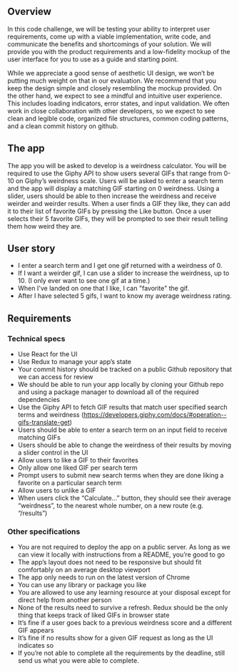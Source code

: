 ## Overview

In this code challenge, we will be testing your ability to interpret user requirements, come up with a viable implementation, write code, and communicate the benefits and shortcomings of your solution. We will provide you with the product requirements and a low-fidelity mockup of the user interface for you to use as a guide and starting point.

While we appreciate a good sense of aesthetic UI design, we won’t be putting much weight on that in our evaluation. We recommend that you keep the design simple and closely resembling the mockup provided. On the other hand, we expect to see a mindful and intuitive user experience. This includes loading indicators, error states, and input validation. We often work in close collaboration with other developers, so we expect to see clean and legible code, organized file structures, common coding patterns, and a clean commit history on github.

## The app

The app you will be asked to develop is a weirdness calculator. You will be required to use the Giphy API to show users several GIFs that range from 0-10 on Giphy’s weirdness scale. Users will be asked to enter a search term and the app will display a matching GIF starting on 0 weirdness. Using a slider, users should be able to then increase the weirdness and receive weirder and weirder results. When a user finds a GIF they like, they can add it to their list of favorite GIFs by pressing the Like button. Once a user selects their 5 favorite GIFs, they will be prompted to see their result telling them how weird they are.

## User story

- I enter a search term and I get one gif returned with a weirdness of 0.
- If I want a weirder gif, I can use a slider to increase the weirdness, up to 10. (I only ever want to see one gif at a time.)
- When I've landed on one that I like, I can "favorite" the gif.
- After I have selected 5 gifs, I want to know my average weirdness rating.

## Requirements

### Technical specs

- Use React for the UI
- Use Redux to manage your app’s state
- Your commit history should be tracked on a public Github repository that we can access for review
- We should be able to run your app locally by cloning your Github repo and using a package manager to download all of the required dependencies
- Use the Giphy API to fetch GIF results that match user specified search terms and weirdness (https://developers.giphy.com/docs/#operation--gifs-translate-get)
- Users should be able to enter a search term on an input field to receive matching GIFs
- Users should be able to change the weirdness of their results by moving a slider control in the UI
- Allow users to like a GIF to their favorites
- Only allow one liked GIF per search term
- Prompt users to submit new search terms when they are done liking a favorite on a particular search term
- Allow users to unlike a GIF
- When users click the “Calculate…” button, they should see their average “weirdness”, to the nearest whole number, on a new route (e.g. “/results”)

### Other specifications

- You are not required to deploy the app on a public server. As long as we can view it locally with instructions from a README, you’re good to go
- The app’s layout does not need to be responsive but should fit comfortably on an average desktop viewport
- The app only needs to run on the latest version of Chrome
- You can use any library or package you like
- You are allowed to use any learning resource at your disposal except for direct help from another person
- None of the results need to survive a refresh. Redux should be the only thing that keeps track of liked GIFs in browser state
- It’s fine if a user goes back to a previous weirdness score and a different GIF appears
- It’s fine if no results show for a given GIF request as long as the UI indicates so
- If you’re not able to complete all the requirements by the deadline, still send us what you were able to complete.
